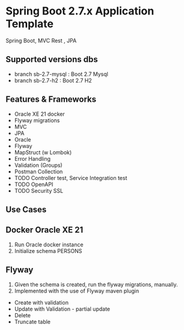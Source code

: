 # Spring Boot 2.7.x Application Template

Spring Boot, MVC Rest , JPA

## Supported versions dbs

- branch sb-2.7-mysql  : Boot 2.7 Mysql
- branch sb-2.7-h2     : Boot 2.7 H2

## Features & Frameworks
- Oracle XE 21 docker
- Flyway migrations
- MVC
- JPA
- Oracle
- Flyway
- MapStruct (w Lombok)
- Error Handling
- Validation (Groups)
- Postman Collection
- TODO Controller test, Service Integration test
- TODO OpenAPI 
- TODO Security SSL

## Use Cases

## Docker Oracle XE 21
1. Run Oracle docker instance
2. Initialize schema PERSONS

## Flyway
1. Given the schema is created, run the flyway migrations, manually.
2. Implemented with the use of Flyway maven plugin 

- Create with validation
- Update with Validation - partial update
- Delete
- Truncate table

